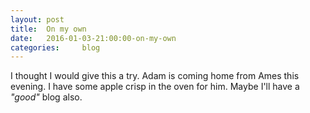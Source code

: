 ```yaml
---
layout: post
title:  On my own
date:   2016-01-03-21:00:00-on-my-own
categories:     blog
---
```


I thought I would give this a try.
Adam is coming home from Ames this evening.
I have some apple crisp in the oven for him.
Maybe I'll have a _"good"_ blog also.
